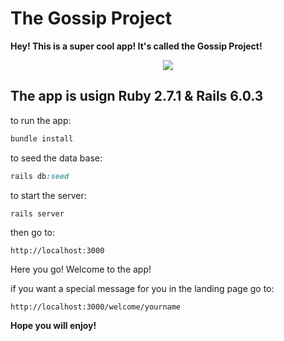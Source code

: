 # The Gossip Project


**Hey! This is a super cool app! It's called the Gossip Project!**

<p align="center"><img src="https://media0.giphy.com/media/hQdWtl18ibA58nil8t/200.gif"></p>

## The app is usign Ruby 2.7.1 & Rails 6.0.3

to run the app: 
```ruby
bundle install
```

to seed the data base:
```ruby
rails db:seed
```

to start the server:
```ruby
rails server
```

then go to: 
```hypertext
http://localhost:3000
```

Here you go! Welcome to the app!

if you want a special message for you in the landing page go to:
```hypertext
http://localhost:3000/welcome/yourname
```


**Hope you will enjoy!**